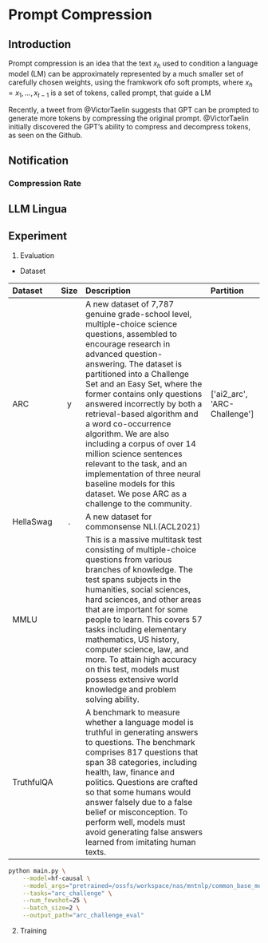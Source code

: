# Prompt Compression

## Introduction

Prompt compression is an idea that the text ${x_h}$ used to condition a language model (LM) can be approximately represented by a much smaller set of carefully chosen weights, using the framkwork ofo soft prompts, where ${x_h} = x_1,...,x_{t-1}$ is a set of tokens, called prompt, that guide a LM

Recently, a tweet from @VictorTaelin suggests that GPT can be prompted to generate more tokens by compressing the original prompt. @VictorTaelin initially discovered the GPT’s ability to compress and decompress tokens, as seen on the Github. 




## Notification
### Compression Rate



## LLM Lingua


## Experiment

1. Evaluation

* Dataset

|Dataset|Size|Description|Partition|
|:-|:-:|:-|:-|
|ARC|y|A new dataset of 7,787 genuine grade-school level, multiple-choice science questions, assembled to encourage research in advanced question-answering. The dataset is partitioned into a Challenge Set and an Easy Set, where the former contains only questions answered incorrectly by both a retrieval-based algorithm and a word co-occurrence algorithm. We are also including a corpus of over 14 million science sentences relevant to the task, and an implementation of three neural baseline models for this dataset. We pose ARC as a challenge to the community.|['ai2_arc', 'ARC-Challenge']|
|HellaSwag|.|A new dataset for commonsense NLI.(ACL2021)|
|MMLU||This is a massive multitask test consisting of multiple-choice questions from various branches of knowledge. The test spans subjects in the humanities, social sciences, hard sciences, and other areas that are important for some people to learn. This covers 57 tasks including elementary mathematics, US history, computer science, law, and more. To attain high accuracy on this test, models must possess extensive world knowledge and problem solving ability.||
|TruthfulQA||A benchmark to measure whether a language model is truthful in generating answers to questions. The benchmark comprises 817 questions that span 38 categories, including health, law, finance and politics. Questions are crafted so that some humans would answer falsely due to a false belief or misconception. To perform well, models must avoid generating false answers learned from imitating human texts.|


```bash
python main.py \
    --model=hf-causal \
    --model_args="pretrained=/ossfs/workspace/nas/mntnlp/common_base_model/llama2-7b" \
    --tasks="arc_challenge" \
    --num_fewshot=25 \
    --batch_size=2 \
    --output_path="arc_challenge_eval"
```

2. Training
